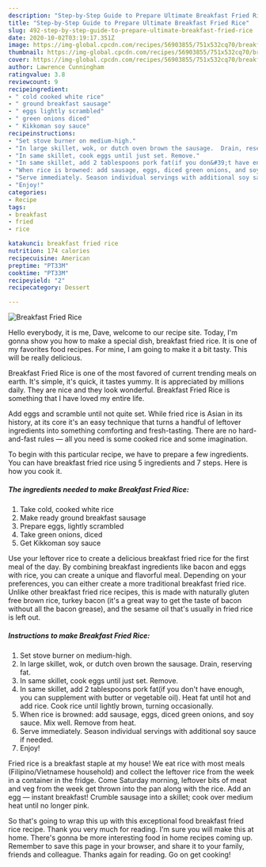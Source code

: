 ```yaml
---
description: "Step-by-Step Guide to Prepare Ultimate Breakfast Fried Rice"
title: "Step-by-Step Guide to Prepare Ultimate Breakfast Fried Rice"
slug: 492-step-by-step-guide-to-prepare-ultimate-breakfast-fried-rice
date: 2020-10-02T03:19:17.351Z
image: https://img-global.cpcdn.com/recipes/56903855/751x532cq70/breakfast-fried-rice-recipe-main-photo.jpg
thumbnail: https://img-global.cpcdn.com/recipes/56903855/751x532cq70/breakfast-fried-rice-recipe-main-photo.jpg
cover: https://img-global.cpcdn.com/recipes/56903855/751x532cq70/breakfast-fried-rice-recipe-main-photo.jpg
author: Lawrence Cunningham
ratingvalue: 3.8
reviewcount: 9
recipeingredient:
- " cold cooked white rice"
- " ground breakfast sausage"
- " eggs lightly scrambled"
- " green onions diced"
- " Kikkoman soy sauce"
recipeinstructions:
- "Set stove burner on medium-high."
- "In large skillet, wok, or dutch oven brown the sausage.  Drain, reserving fat."
- "In same skillet, cook eggs until just set. Remove."
- "In same skillet, add 2 tablespoons pork fat(if you don&#39;t have enough, you can supplement with butter or vegetable oil). Heat fat until hot and add rice. Cook rice until lightly brown, turning occasionally."
- "When rice is browned: add sausage, eggs, diced green onions, and soy sauce. Mix well. Remove from heat."
- "Serve immediately. Season individual servings with additional soy sauce if needed."
- "Enjoy!"
categories:
- Recipe
tags:
- breakfast
- fried
- rice

katakunci: breakfast fried rice 
nutrition: 174 calories
recipecuisine: American
preptime: "PT33M"
cooktime: "PT33M"
recipeyield: "2"
recipecategory: Dessert

---
```



![Breakfast Fried Rice](https://img-global.cpcdn.com/recipes/56903855/751x532cq70/breakfast-fried-rice-recipe-main-photo.jpg)

Hello everybody, it is me, Dave, welcome to our recipe site. Today, I'm gonna show you how to make a special dish, breakfast fried rice. It is one of my favorites food recipes. For mine, I am going to make it a bit tasty. This will be really delicious.

Breakfast Fried Rice is one of the most favored of current trending meals on earth. It's simple, it's quick, it tastes yummy. It is appreciated by millions daily. They are nice and they look wonderful. Breakfast Fried Rice is something that I have loved my entire life.

Add eggs and scramble until not quite set. While fried rice is Asian in its history, at its core it&#39;s an easy technique that turns a handful of leftover ingredients into something comforting and fresh-tasting. There are no hard-and-fast rules — all you need is some cooked rice and some imagination.


To begin with this particular recipe, we have to prepare a few ingredients. You can have breakfast fried rice using 5 ingredients and 7 steps. Here is how you cook it.

<!--inarticleads1-->

##### The ingredients needed to make Breakfast Fried Rice:

1. Take  cold, cooked white rice
1. Make ready  ground breakfast sausage
1. Prepare  eggs, lightly scrambled
1. Take  green onions, diced
1. Get  Kikkoman soy sauce


Use your leftover rice to create a delicious breakfast fried rice for the first meal of the day. By combining breakfast ingredients like bacon and eggs with rice, you can create a unique and flavorful meal. Depending on your preferences, you can either create a more traditional breakfast fried rice. Unlike other breakfast fried rice recipes, this is made with naturally gluten free brown rice, turkey bacon (it&#39;s a great way to get the taste of bacon without all the bacon grease), and the sesame oil that&#39;s usually in fried rice is left out. 

<!--inarticleads2-->

##### Instructions to make Breakfast Fried Rice:

1. Set stove burner on medium-high.
1. In large skillet, wok, or dutch oven brown the sausage.  Drain, reserving fat.
1. In same skillet, cook eggs until just set. Remove.
1. In same skillet, add 2 tablespoons pork fat(if you don&#39;t have enough, you can supplement with butter or vegetable oil). Heat fat until hot and add rice. Cook rice until lightly brown, turning occasionally.
1. When rice is browned: add sausage, eggs, diced green onions, and soy sauce. Mix well. Remove from heat.
1. Serve immediately. Season individual servings with additional soy sauce if needed.
1. Enjoy!


Fried rice is a breakfast staple at my house! We eat rice with most meals (Filipino/Vietnamese household) and collect the leftover rice from the week in a container in the fridge. Come Saturday morning, leftover bits of meat and veg from the week get thrown into the pan along with the rice. Add an egg — instant breakfast! Crumble sausage into a skillet; cook over medium heat until no longer pink. 

So that's going to wrap this up with this exceptional food breakfast fried rice recipe. Thank you very much for reading. I'm sure you will make this at home. There's gonna be more interesting food in home recipes coming up. Remember to save this page in your browser, and share it to your family, friends and colleague. Thanks again for reading. Go on get cooking!
